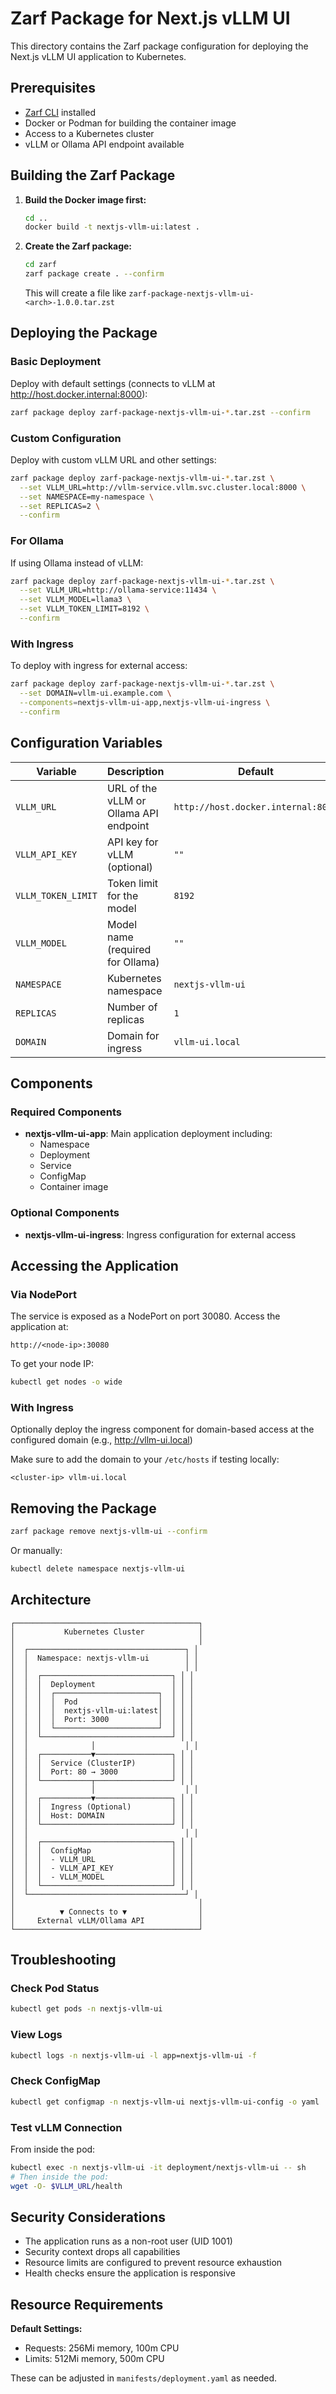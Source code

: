 # Zarf Package for Next.js vLLM UI

This directory contains the Zarf package configuration for deploying the Next.js vLLM UI application to Kubernetes.

## Prerequisites

- [Zarf CLI](https://zarf.dev/) installed
- Docker or Podman for building the container image
- Access to a Kubernetes cluster
- vLLM or Ollama API endpoint available

## Building the Zarf Package

1. **Build the Docker image first:**
   ```bash
   cd ..
   docker build -t nextjs-vllm-ui:latest .
   ```

2. **Create the Zarf package:**
   ```bash
   cd zarf
   zarf package create . --confirm
   ```

   This will create a file like `zarf-package-nextjs-vllm-ui-<arch>-1.0.0.tar.zst`

## Deploying the Package

### Basic Deployment

Deploy with default settings (connects to vLLM at http://host.docker.internal:8000):

```bash
zarf package deploy zarf-package-nextjs-vllm-ui-*.tar.zst --confirm
```

### Custom Configuration

Deploy with custom vLLM URL and other settings:

```bash
zarf package deploy zarf-package-nextjs-vllm-ui-*.tar.zst \
  --set VLLM_URL=http://vllm-service.vllm.svc.cluster.local:8000 \
  --set NAMESPACE=my-namespace \
  --set REPLICAS=2 \
  --confirm
```

### For Ollama

If using Ollama instead of vLLM:

```bash
zarf package deploy zarf-package-nextjs-vllm-ui-*.tar.zst \
  --set VLLM_URL=http://ollama-service:11434 \
  --set VLLM_MODEL=llama3 \
  --set VLLM_TOKEN_LIMIT=8192 \
  --confirm
```

### With Ingress

To deploy with ingress for external access:

```bash
zarf package deploy zarf-package-nextjs-vllm-ui-*.tar.zst \
  --set DOMAIN=vllm-ui.example.com \
  --components=nextjs-vllm-ui-app,nextjs-vllm-ui-ingress \
  --confirm
```

## Configuration Variables

| Variable | Description | Default |
|----------|-------------|---------|
| `VLLM_URL` | URL of the vLLM or Ollama API endpoint | `http://host.docker.internal:8000` |
| `VLLM_API_KEY` | API key for vLLM (optional) | `""` |
| `VLLM_TOKEN_LIMIT` | Token limit for the model | `8192` |
| `VLLM_MODEL` | Model name (required for Ollama) | `""` |
| `NAMESPACE` | Kubernetes namespace | `nextjs-vllm-ui` |
| `REPLICAS` | Number of replicas | `1` |
| `DOMAIN` | Domain for ingress | `vllm-ui.local` |

## Components

### Required Components

- **nextjs-vllm-ui-app**: Main application deployment including:
  - Namespace
  - Deployment
  - Service
  - ConfigMap
  - Container image

### Optional Components

- **nextjs-vllm-ui-ingress**: Ingress configuration for external access

## Accessing the Application

### Via NodePort

The service is exposed as a NodePort on port 30080. Access the application at:

```
http://<node-ip>:30080
```

To get your node IP:
```bash
kubectl get nodes -o wide
```

### With Ingress

Optionally deploy the ingress component for domain-based access at the configured domain (e.g., http://vllm-ui.local)

Make sure to add the domain to your `/etc/hosts` if testing locally:
```
<cluster-ip> vllm-ui.local
```

## Removing the Package

```bash
zarf package remove nextjs-vllm-ui --confirm
```

Or manually:

```bash
kubectl delete namespace nextjs-vllm-ui
```

## Architecture

```
┌─────────────────────────────────────────┐
│           Kubernetes Cluster            │
│                                         │
│  ┌───────────────────────────────────┐ │
│  │  Namespace: nextjs-vllm-ui        │ │
│  │                                   │ │
│  │  ┌─────────────────────────────┐ │ │
│  │  │  Deployment                 │ │ │
│  │  │  ┌───────────────────────┐  │ │ │
│  │  │  │  Pod                  │  │ │ │
│  │  │  │  nextjs-vllm-ui:latest│  │ │ │
│  │  │  │  Port: 3000           │  │ │ │
│  │  │  └───────────────────────┘  │ │ │
│  │  └─────────────────────────────┘ │ │
│  │              │                    │ │
│  │  ┌───────────▼─────────────────┐ │ │
│  │  │  Service (ClusterIP)        │ │ │
│  │  │  Port: 80 → 3000            │ │ │
│  │  └───────────┬─────────────────┘ │ │
│  │              │                    │ │
│  │  ┌───────────▼─────────────────┐ │ │
│  │  │  Ingress (Optional)         │ │ │
│  │  │  Host: DOMAIN               │ │ │
│  │  └─────────────────────────────┘ │ │
│  │                                   │ │
│  │  ┌─────────────────────────────┐ │ │
│  │  │  ConfigMap                  │ │ │
│  │  │  - VLLM_URL                 │ │ │
│  │  │  - VLLM_API_KEY             │ │ │
│  │  │  - VLLM_MODEL               │ │ │
│  │  └─────────────────────────────┘ │ │
│  └───────────────────────────────────┘ │
│                                         │
│          ▼ Connects to ▼                │
│     External vLLM/Ollama API            │
└─────────────────────────────────────────┘
```

## Troubleshooting

### Check Pod Status

```bash
kubectl get pods -n nextjs-vllm-ui
```

### View Logs

```bash
kubectl logs -n nextjs-vllm-ui -l app=nextjs-vllm-ui -f
```

### Check ConfigMap

```bash
kubectl get configmap -n nextjs-vllm-ui nextjs-vllm-ui-config -o yaml
```

### Test vLLM Connection

From inside the pod:
```bash
kubectl exec -n nextjs-vllm-ui -it deployment/nextjs-vllm-ui -- sh
# Then inside the pod:
wget -O- $VLLM_URL/health
```

## Security Considerations

- The application runs as a non-root user (UID 1001)
- Security context drops all capabilities
- Resource limits are configured to prevent resource exhaustion
- Health checks ensure the application is responsive

## Resource Requirements

**Default Settings:**
- Requests: 256Mi memory, 100m CPU
- Limits: 512Mi memory, 500m CPU

These can be adjusted in `manifests/deployment.yaml` as needed.
